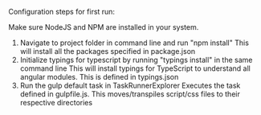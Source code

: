 ﻿Configuration steps for first run:

Make sure NodeJS and NPM are installed in your system.

1.	Navigate to project folder in command line and run "npm install"
	This will install all the packages specified in package.json
2.	Initialize typings for typescript by running "typings install" in the same command line
	This will install typings for TypeScript to understand all angular modules. This is defined in typings.json
3.	Run the gulp default task in TaskRunnerExplorer
	Executes the task defined in gulpfile.js. This moves/transpiles script/css files to their respective directories